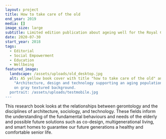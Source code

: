 ```yaml
---
layout: project
title: How to take care of the old
end_year: 2019
media: []
image_size: large
subtitle: Limited edition publication about ageing well for the Royal College of Arts.
date: 2020-07-30
start_year: 2018
tags:
  - Editorial
  - Social Empowerment
  - Education
  - Wellbeing
featured_image:
  landscape: /assets/uploads/old_desktop.jpg
  alt: A5 yellow book cover with title "how to take care of the old" and subtitle
    "Architecture, design and technology supporting an aging population in black
    on gray textured background.
  portrait: /assets/uploads/testmobile.jpg
---
```


This research book looks at the relationships between gerontology and the disciplines of architecture, sociology, and technology. These fields inform the understanding of the fundamental behaviours and needs of the elderly and possible future solutions such as co-design, multigenerational living, and smart homes to guarantee our future generations a healthy and comfortable senior life.
